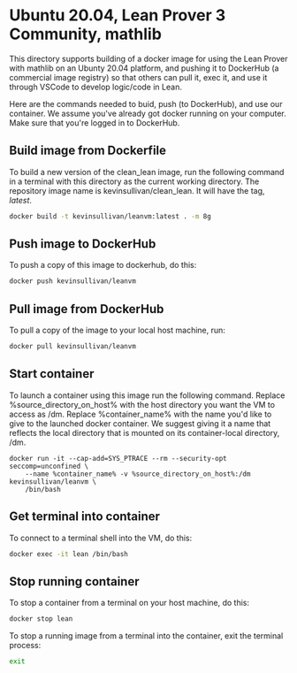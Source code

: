 # Ubuntu 20.04, Lean Prover 3 Community, mathlib

This directory supports building of a docker
image for using the Lean Prover with mathlib
on an Ubunty 20.04 platform, and pushing it 
to DockerHub (a commercial image registry) so
that others can pull it, exec it, and use it
through VSCode to develop logic/code in Lean. 

Here are the commands needed to buid, push
(to DockerHub), and use our container. We
assume you've already got docker running on
your computer. Make sure that you're logged
in to DockerHub. 

## Build image from Dockerfile

To build a new version of the clean_lean image, 
run the following command in a terminal with this
directory as the current working directory. The
repository image name is kevinsullivan/clean_lean.
It will have the tag, *latest*.
``` sh
docker build -t kevinsullivan/leanvm:latest . -m 8g
```

## Push image to DockerHub

To push a copy of this image to dockerhub, do this:
``` sh
docker push kevinsullivan/leanvm
```

## Pull image from DockerHub
To pull a copy of the image to your local host machine, run: 
```sh
docker pull kevinsullivan/leanvm
```

## Start container
To launch a container using this image run the following command.
Replace %source_directory_on_host% with the host directory you want 
the VM to access as /dm. Replace %container_name% with the name you'd
like to give to the launched docker container. We suggest giving it 
a name that reflects the local directory that is mounted on its
container-local directory, /dm. 
```
docker run -it --cap-add=SYS_PTRACE --rm --security-opt seccomp=unconfined \
    --name %container_name% -v %source_directory_on_host%:/dm kevinsullivan/leanvm \
    /bin/bash
```

## Get terminal into container
To connect to a terminal shell into the VM, do this:
``` sh
docker exec -it lean /bin/bash
```

## Stop running container
To stop a container from a terminal on your host machine, do this:
``` sh
docker stop lean
```
To stop a running image from a terminal into the container, exit the terminal process:
``` sh
exit
```